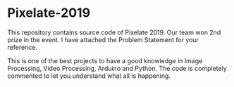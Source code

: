 # Pixelate-2019

This repository contains source code of Pixelate 2019. Our team won 2nd prize in the event. I have attached the Problem Statement for your reference. 

This is one of the best projects to have a good knowledge in Image Processing, Video Processing, Arduino and Python. The code is completely commented to let you understand what all is happening.
